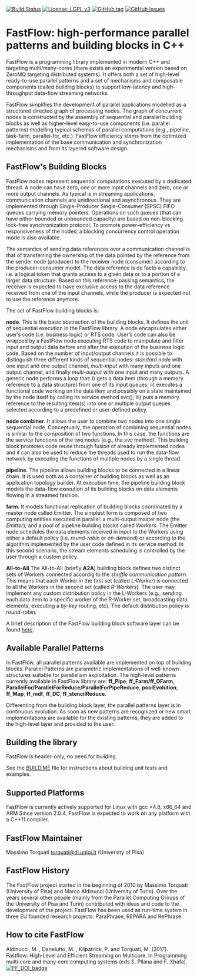 [![Build Status](https://travis-ci.com/fastflow/fastflow.svg?branch=master)](https://travis-ci.com/fastflow/fastflow)
[![License: LGPL v3](https://img.shields.io/badge/License-LGPL%20v3-blue.svg)](https://www.gnu.org/licenses/lgpl-3.0)
[![GitHub tag](https://img.shields.io/github/tag/fastflow/fastflow.svg)](http://github.com/fastflow/fastflow/releases)
[![GitHub Issues](https://img.shields.io/github/issues/fastflow/fastflow.svg)](http://github.com/fastflow/fastflow/issues)

# FastFlow: high-performance parallel patterns and building blocks in C++

FastFlow is a programming library implemented in modern C++ and targeting
multi/many-cores (there exists an experimental version based on ZeroMQ targeting
distributed systems). It offers both a set of high-level ready-to-use parallel
patterns and a set of mechanisms and composable components
(called building blocks) to support low-latency and high-throughput data-flow
streaming networks.

FastFlow simplifies the development of parallel applications modelled as a
structured directed graph of processing nodes.
The graph of concurrent nodes is constructed by the assembly of sequential
and parallel building blocks as well as higher-level easy-to-use components
(i.e. parallel patterns) modelling typical schemas of parallel computations
(e.g., pipeline, task-farm, parallel-for, etc.).
FastFlow efficiency stems from the optimized implementation of the base communication
and synchronization mechanisms and from its layered software design.

## FastFlow's Building Blocks

FastFlow nodes represent sequential computations executed by a dedicated thread.
A node can have zero, one or more input channels and zero, one or more output channels.
As typical is in streaming applications, communication channels are unidirectional and
asynchronous. They are implemented through Single-Producer Single-Consumer
(SPSC) FIFO queues carrying memory pointers. Operations on such queues (that can have either
bounded or unbounded capacity) are based on  non-blocking lock-free synchronization protocol.
To promote power-efficiency vs responsiveness of the nodes, a blocking concurrency
control operation mode is also available.

The semantics of sending data references over a communication channel is that of transferring
the ownership of the data pointed by the reference from the sender node (producer) to the
receiver node (consumer) according to the producer-consumer model.
The data reference is de facto a capability, i.e. a logical token that grants access to a given
data or to a portion of a larger data structure. Based on this reference-passing semantics,
the receiver is expected to have exclusive access to the data reference received from one of
the input channels, while the producer is expected not to use the reference anymore.

The set of FastFlow building blocks is:

**node**. This is the basic abstraction of the building blocks. It defines the unit of sequential execution in the FastFlow library. A node encapsulates either user’s code (i.e. business logic) or RTS code. User’s code can also be wrapped by a FastFlow node executing RTS code to manipulate and filter input and output data before and after the execution of the business logic code. Based on the number of input/output channels it is possible to distinguish three different kinds of sequential nodes: *standard node* with one input and one output channel, *multi-input* with many inputs and one output channel, and finally *multi-output* with one input and many outputs. 
A generic node performs a loop that: i) gets a data item (through a memory reference to a data structure) from one of its input queues; ii) executes a functional code working on the data item and possibly on a state maintained by the node itself by calling its service method svc(); iii) puts a memory reference to the resulting item(s) into one or multiple output queues selected according to a predefined or user-defined policy.

**node combiner**. It allows the user to combine two nodes into one single sequential node. Conceptually, the operation of combining sequential nodes is similar to the composition of two functions. In this case, the functions are the service functions of the two nodes (e.g., the *svc* method). This building block promotes code reuse through fusion of already implemented nodes and it can also be used to reduce the threads used to run the data-flow network by executing the functions of multiple nodes by a single thread.

**pipeline**. The pipeline allows building blocks to be connected in a linear chain. It is used both as a container of building blocks as well as an application topology builder. At execution time, the pipeline building block models the data-flow execution of its building blocks on data elements flowing in a streamed fashion.

**farm**. It models functional replication of building blocks coordinated by a master node called Emitter. The simplest form is composed of two computing entities executed in parallel: a multi-output master node (the *Emitter*), and a pool of pipeline building blocks called *Workers*. The Emitter node schedules the data elements received in input to the Workers using either a default policy (i.e. *round-robin* or *on-demand*) or according to the algorithm implemented by the user code defined in its service method. In this second scenario, the stream elements scheduling is controlled by the user through a custom policy.

**All-to-All** The All-to-All (briefly **A2A**) building block defines two distinct sets of Workers connected accordig to the *shuffle communication pattern*. This means that each Worker in the first set (called *L-Worker*) is connected to all the Workers in the second set (called *R-Workers*). The user may implement any custom distribution policy in the L-Workers (e.g., sending each data item to a specific worker of the R-Worker set, broadcasting data elements, executing a *by-key* routing, etc). The default distribution policy is *round-robin*.

A brief description of the FastFlow building block software layer can be found [here]().

## Available Parallel Patterns

In FastFlow, all parallel patterns available are implemented on top of building blocks. 
Parallel Patterns are parametric implementations of well-known structures suitable 
for parallelism exploitation. The high-level patterns currently available in FastFlow library are: 
**ff_Pipe**, **ff_Farm/ff_OFarm**, **ParallelFor/ParallelForReduce/ParallelForPipeReduce**, **poolEvolution**,
**ff_Map**, **ff_mdf**, **ff_DC**, **ff_stencilReduce**. 

Differenting from the building block layer, the parallel patterns layer is in continuous evolution. 
As soon as new patterns are recognized or new smart implementations are available for the existing patterns, 
they are added to the high-level layer and provided to the user.


## Building the library
FastFlow is header-only, no need for building.

See the [BUILD.ME](BUILD.ME) file for instructions about building unit tests and examples.

## Supported Platforms
FastFlow is currently actively supported for Linux with gcc >4.8, x86_64 and ARM
Since version 2.0.4, FastFlow is expected to work on any platform with a C++11 compiler. 

## FastFlow Maintainer
Massimo Torquati <torquati@di.unipi.it> (University of Pisa)

## FastFlow History
The FastFlow project started in the beginning of 2010 by Massimo Torquati (University of Pisa) and 
Marco Aldinucci (University of Turin). 
Over the years several other people (mainly from the Parallel Computing Groups of the University of Pisa and Turin) contributed with ideas and code to the development of the project. FastFlow has been used as 
run-time system in three EU founded research projects: ParaPhrase, REPARA and RePhrase.

## How to cite FastFlow
Aldinucci, M. , Danelutto, M. , Kilpatrick, P. and Torquati, M. (2017). Fastflow: High‐Level and Efficient Streaming on Multicore. In Programming multi‐core and many‐core computing systems (eds S. Pllana and F. Xhafa).
[![FF_DOI_badge](https://img.shields.io/badge/DOI-https%3A%2F%2Fdoi.org%2F10.1002%2F9781119332015.ch13-blue.svg)](https://doi.org/10.1002/9781119332015.ch13)
